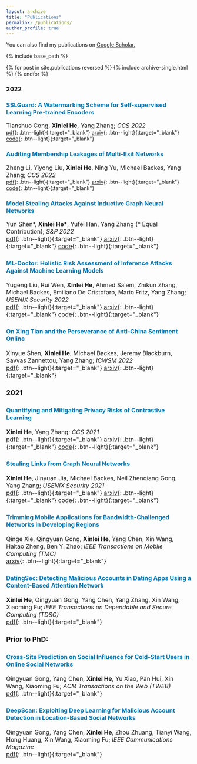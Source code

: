 ```yaml
---
layout: archive
title: "Publications"
permalink: /publications/
author_profile: true
---
```


You can also find my publications on <u><a href="https://scholar.google.com/citations?user=6hZNEtoAAAAJ">Google Scholar</a>.</u>


{% include base_path %}

{% for post in site.publications reversed %}
  {% include archive-single.html %}
{% endfor %}



<!-- ### Preprint
<b><font color="#19B4F3">Node-Level Membership Inference Attacks Against Graph Neural Networks</font></b>
<br>**Xinlei He**, Rui Wen, Yixin Wu, Michael Backes, Yun Shen, Yang Zhang
<br><a class="btn btn-primary" href="https://arxiv.org/abs/2102.05429">arxiv</a> -->
<!-- <a href="https://arxiv.org/abs/2102.05429" class="btn--blue" target="_blank">arxiv</a> -->



### 2022

### <font size="3"><span style="color:rgb(0, 119, 181)">SSLGuard: A Watermarking Scheme for Self-supervised Learning Pre-trained Encoders</span></font>  
<font size="3">Tianshuo Cong, <b>Xinlei He</b>, Yang Zhang; <i>CCS 2022</i></font>  
[pdf](){: .btn--light}{:target="_blank"} [arxiv](https://arxiv.org/abs/2201.11692){: .btn--light}{:target="_blank"} [code](){: .btn--light}{:target="_blank"}


### <font size="3"><span style="color:rgb(0, 119, 181)">Auditing Membership Leakages of Multi-Exit Networks</span></font>  
<font size="3">Zheng Li, Yiyong Liu, <b>Xinlei He</b>, Ning Yu, Michael Backes, Yang Zhang; <i>CCS 2022</i></font>  
[pdf](){: .btn--light}{:target="_blank"} [arxiv](){: .btn--light}{:target="_blank"} [code](){: .btn--light}{:target="_blank"}


### <font size="3"><font size="3"><span style="color:rgb(0, 119, 181)">Model Stealing Attacks Against Inductive Graph Neural Networks</span></font>  
<font size="3">Yun Shen*, <b>Xinlei He*</b>, Yufei Han, Yang Zhang (* Equal Contribution); <i>S&P 2022</i></font>  
[pdf](){: .btn--light}{:target="_blank"} [arxiv](https://arxiv.org/abs/2112.08331){: .btn--light}{:target="_blank"} [code](https://github.com/xinleihe/GNNStealing){: .btn--light}{:target="_blank"}  



### <font size="3"><span style="color:rgb(0, 119, 181)">ML-Doctor: Holistic Risk Assessment of Inference Attacks Against Machine Learning Models</span></font>  
<font size="3">Yugeng Liu, Rui Wen, <b>Xinlei He</b>, Ahmed Salem, Zhikun Zhang, Michael Backes, Emiliano De Cristofaro, Mario Fritz, Yang Zhang; <i>USENIX Security 2022</i></font>  
[pdf](http://yangzhangalmo.github.io/papers/USENIXSECURITY22-MLDoctor.pdf){: .btn--light}{:target="_blank"} [arxiv](https://arxiv.org/abs/2102.02551){: .btn--light}{:target="_blank"} [code](https://github.com/liuyugeng/ML-Doctor){: .btn--light}{:target="_blank"}  

### <font size="3"><font size="3"><span style="color:rgb(0, 119, 181)">On Xing Tian and the Perseverance of Anti-China Sentiment Online</span></font>  
<font size="3">Xinyue Shen, <b>Xinlei He</b>, Michael Backes, Jeremy Blackburn, Savvas Zannettou, Yang Zhang; <i>ICWSM 2022</i></font>  
[pdf](http://yangzhangalmo.github.io/papers/ICWSM22.pdf){: .btn--light}{:target="_blank"} [arxiv](https://arxiv.org/abs/2204.08935){: .btn--light}{:target="_blank"}  

<!-- <b><font color="#19B4F3">ML-Doctor: Holistic Risk Assessment of Inference Attacks Against Machine Learning Models</font></b>
<br>Yugeng Liu, Rui Wen, **Xinlei He**, Ahmed Salem, Zhikun Zhang, Michael Backes, Emiliano De Cristofaro, Mario Fritz, Yang Zhang
<br>In USENIX Security Symposium (USENIX Security 2022)
<br>
<a href="https://arxiv.org/abs/2102.02551" class="btn btn-primary" target="_blank">paper</a>
<a href="https://github.com/liuyugeng/ML-Doctor" class="btn btn-primary" target="_blank">code</a> -->

<!-- <b><font color="#19B4F3">On Xing Tian and the Perseverance of Anti-China Sentiment Online</font></b>
<br>Xinyue Shen, **Xinlei He**, Michael Backes, Jeremy Blackburn, Savvas Zannettou, Yang Zhang
<br>In International Conference on Web and Social Media (ICWSM 2022)
<br>
<a href="https://arxiv.org/abs/2204.08935" class="btn btn-primary" target="_blank">paper</a> -->




### 2021

### <font size="3"><span style="color:rgb(0, 119, 181)">Quantifying and Mitigating Privacy Risks of Contrastive Learning</span></font>  
<font size="3"><b>Xinlei He</b>, Yang Zhang; <i>CCS 2021</i></font>  
[pdf](http://yangzhangalmo.github.io/papers/CCS21-ContrastivePrivacy.pdf){: .btn--light}{:target="_blank"} [arxiv](https://arxiv.org/abs/2102.04140){: .btn--light}{:target="_blank"} [code](https://github.com/xinleihe/ContrastiveLeaks){: .btn--light}{:target="_blank"}

### <font size="3"><span style="color:rgb(0, 119, 181)">Stealing Links from Graph Neural Networks</span></font>  
<font size="3"><b>Xinlei He</b>, Jinyuan Jia, Michael Backes, Neil Zhenqiang Gong, Yang Zhang; <i>USENIX Security 2021</i></font>  
[pdf](http://yangzhangalmo.github.io/papers/USENIXSECURITY21-StealingLinks.pdf){: .btn--light}{:target="_blank"} [arxiv](https://arxiv.org/abs/2005.02131){: .btn--light}{:target="_blank"} [code](https://github.com/xinleihe/link_stealing_attack){: .btn--light}{:target="_blank"}

<!-- <b><font color="#19B4F3">Quantifying and Mitigating Privacy Risks of Contrastive Learning</font></b>
<br>**Xinlei He**, Yang Zhang
<br>In ACM SIGSAC Conference on Computer and Communications Security (CCS 2021)
<br>
<a href="https://arxiv.org/abs/2102.04140" class="btn btn-primary" target="_blank">paper</a>
<a href="https://github.com/xinleihe/ContrastiveLeaks" class="btn btn-primary" target="_blank">code</a> -->
<!-- [Paper](https://arxiv.org/abs/2102.04140){: .btn .btn-blue} -->
<!-- [Code]{https://github.com/xinleihe/ContrastiveLeaks}{: .btn .btn-blue} -->

<!-- <b><font color="#19B4F3">Stealing Links from Graph Neural Networks</font></b>
<br>**Xinlei He**, Jinyuan Jia, Michael Backes, Neil Zhenqiang Gong, Yang Zhang
<br>In USENIX Security Symposium (USENIX Security 2021)
<br>
<a href="https://arxiv.org/abs/2005.02131" class="btn btn-primary" target="_blank">paper</a>
<a href="https://github.com/xinleihe/link_stealing_attack" class="btn btn-primary" target="_blank">code</a> -->
<!-- [[pdf]](https://arxiv.org/abs/2005.02131) -->


### <font size="3"><span style="color:rgb(0, 119, 181)">Trimming Mobile Applications for Bandwidth-Challenged Networks in Developing Regions</span></font>  
<font size="3">Qinge Xie, Qingyuan Gong, <b>Xinlei He</b>, Yang Chen, Xin Wang, Haitao Zheng, Ben Y. Zhao; <i>IEEE Transactions on Mobile Computing (TMC)</i></font>  
[arxiv](https://arxiv.org/abs/1912.01328){: .btn--light}{:target="_blank"}

### <font size="3"><span style="color:rgb(0, 119, 181)">DatingSec: Detecting Malicious Accounts in Dating Apps Using a Content-Based Attention Network</span></font>  
<font size="3"><b>Xinlei He</b>, Qingyuan Gong, Yang Chen, Yang Zhang, Xin Wang, Xiaoming Fu; <i>IEEE Transactions on Dependable and Secure Computing (TDSC)</i></font>  
[pdf](https://ieeexplore.ieee.org/document/938421){: .btn--light}{:target="_blank"}



<!-- <b><font color="#19B4F3">DatingSec: Detecting Malicious Accounts in Dating Apps Using a Content-Based Attention Network</font></b>
<br>**Xinlei He**, Qingyuan Gong, Yang Chen, Yang Zhang, Xin Wang, Xiaoming Fu
<br>To appear: IEEE Transactions on Dependable and Secure Computing (TDSC)
<br><a href="https://ieeexplore.ieee.org/document/9384217" class="btn btn-primary" target="_blank">paper</a> -->


### Prior to PhD:

### <font size="3"><span style="color:rgb(0, 119, 181)">Cross-Site Prediction on Social Influence for Cold-Start Users in Online Social Networks</span></font>  
<font size="3">Qingyuan Gong, Yang Chen, <b>Xinlei He</b>, Yu Xiao, Pan Hui, Xin Wang, Xiaoming Fu; <i>ACM Transactions on the Web (TWEB)</i></font>  
[pdf](https://dl.acm.org/doi/10.1145/3409108){: .btn--light}{:target="_blank"}

### <font size="3"><span style="color:rgb(0, 119, 181)">DeepScan: Exploiting Deep Learning for Malicious Account Detection in Location-Based Social Networks</span></font>  
<font size="3">Qingyuan Gong, Yang Chen, <b>Xinlei He</b>, Zhou Zhuang, Tianyi Wang, Hong Huang, Xin Wang, Xiaoming Fu; <i>IEEE Communications Magazine</i></font>  
[pdf](https://user.informatik.uni-goettingen.de/~ychen/papers/DeepScan-COMMAG18.pdf){: .btn--light}{:target="_blank"}


<!-- <b><font color="#19B4F3">Cross-Site Prediction on Social Influence for Cold-Start Users in Online Social Networks</font></b>
<br>Qingyuan Gong, Yang Chen, **Xinlei He**, Yu Xiao, Pan Hui, Xin Wang, Xiaoming Fu
To appear: ACM Transactions on the Web (TWEB).
(Selected for oral presentation in [the Web Conference 2022](https://www2022.thewebconf.org/))
<br><a href="https://dl.acm.org/doi/10.1145/3409108" class="btn btn-primary" target="_blank">paper</a> -->


<!-- <b><font color="#19B4F3">DeepScan: Exploiting Deep Learning for Malicious Account Detection in Location-Based Social Networks</font></b>
<br>Qingyuan Gong, Yang Chen, **Xinlei He**, Zhou Zhuang, Tianyi Wang, Hong Huang, Xin Wang, Xiaoming Fu
To appear: IEEE Communications Magazine (IF: 10.435)
<br><a href="https://user.informatik.uni-goettingen.de/~ychen/papers/DeepScan-COMMAG18.pdf" class="btn btn-primary" target="_blank">paper</a> -->
<!-- [[pdf]](https://user.informatik.uni-goettingen.de/~ychen/papers/DeepScan-COMMAG18.pdf) -->

<!-- <b>Understanding the Behavioral Differences Between American and German Users: A Data-Driven Study.</b><br>
Chenxi Yang, Yang Chen, Qingyuan Gong, **Xinlei He**, Yu Xiao, Yuhuan Huang, Xiaoming Fu.
Big Data Mining and Analytics, 2018, 1(4):284-296.
<br>[[pdf]](https://ieeexplore.ieee.org/stamp/stamp.jsp?tp=&arnumber=8400445&tag=1) -->

<!-- <b>Identification of Influential Users in Emerging Online Social Networks Using Cross-Site Linking.</b><br>
Qingyuan Gong, Yang Chen, **Xinlei He**, Fei Li, Yu Xiao, Pan Hui, Xin Wang, Xiaoming Fu.
Proc. of the 13th CCF Chinese Conference on Computer Supported Cooperative Work (ChineseCSCW’18), Guilin, China, Aug. 2018. (Acceptance ratio: 38/150=25.33%)
[[pdf]](https://user.informatik.uni-goettingen.de/~ychen/papers/Medium_ChineseCSCW18.pdf) -->

<!-- <b>LBSLab: A User Data Collection System in Mobile Environments.</b><br>
Qingyuan Gong, **Xinlei He**, Qinge Xie, Shihan Lin, Guozhen She, Ruiyu Fang, Rui Han, Yang Chen, Yu Xiao, Xiaoming Fu, Xin Wang.
Proc. of the International Workshop on Mobile Human Contributions: Opportunities and Challenges (MHC’18), co-located with the 2018 ACM International Joint Conference on Pervasive and Ubiquitous Computing (UbiComp’18), Singapore, Oct. 2018.
<br>[[pdf]]()

<b>Deep Learning-Based Malicious Account Detection in the Momo Social Network. </b><br>
Jiaqi Wang, **Xinlei He**, Qingyuan Gong, Yang Chen, Tianyi Wang, Xin Wang. International Conference on Computer Communications and Networks (ICCCN’18). Poster Session.
<br>[[pdf]]() -->


